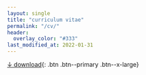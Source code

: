 ```yaml
---
layout: single
title: "curriculum vitae"
permalink: "/cv/"
header:
  overlay_color: "#333"
last_modified_at: 2022-01-31
---
```

[↓ download](/assets/files/cv/ELBII_CV.pdf){: .btn .btn--primary .btn--x-large}
